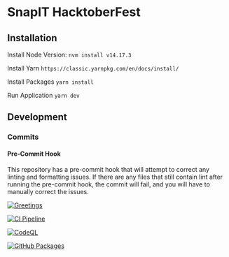 # SnapIT HacktoberFest

## Installation

Install Node Version:
`nvm install v14.17.3`

Install Yarn
`https://classic.yarnpkg.com/en/docs/install/`

Install Packages
`yarn install`

Run Application
`yarn dev`

## Development

### Commits

#### Pre-Commit Hook

This repository has a pre-commit hook that will attempt to correct any linting and formatting
issues. If there are any files that still contain lint after running the pre-commit hook, the commit
will fail, and you will have to manually correct the issues.

[![Greetings](https://github.com/SnapITSolutions/snapit-hacktoberfest/actions/workflows/greetings.yml/badge.svg)](https://github.com/SnapITSolutions/snapit-hacktoberfest/actions/workflows/greetings.yml)

[![CI Pipeline](https://github.com/SnapITSolutions/snapit-hacktoberfest/actions/workflows/ci-pipeline.yml/badge.svg)](https://github.com/SnapITSolutions/snapit-hacktoberfest/actions/workflows/ci-pipeline.yml)

[![CodeQL](https://github.com/SnapITSolutions/snapit-hacktoberfest/actions/workflows/codeql-analysis.yml/badge.svg)](https://github.com/SnapITSolutions/snapit-hacktoberfest/actions/workflows/codeql-analysis.yml)

[![GitHub Packages](https://github.com/SnapITSolutions/snapit-hacktoberfest/actions/workflows/github-packages.yml/badge.svg)](https://github.com/SnapITSolutions/snapit-hacktoberfest/actions/workflows/github-packages.yml)
